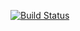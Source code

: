 [![Build Status](https://travis-ci.org/advanced-rest-client/api-body-document.svg?branch=stage)](https://travis-ci.org/advanced-rest-client/api-body-document)  

